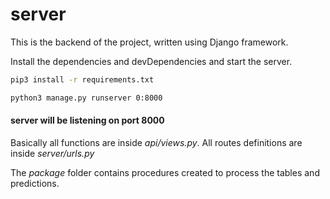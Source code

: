 # server

This is the backend of the project, written using Django framework.

Install the dependencies and devDependencies and start the server.
```sh
pip3 install -r requirements.txt
```

```sh
python3 manage.py runserver 0:8000
```
#### server will be listening on port 8000


Basically all functions are inside *api/views.py*.
All routes definitions are inside *server/urls.py*

The *package* folder contains procedures created to process the tables and predictions.
